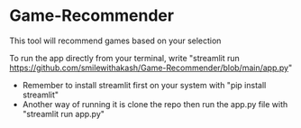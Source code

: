 # Game-Recommender
This tool will recommend games based on your selection


To run the app directly from your terminal, write 
  "streamlit run https://github.com/smilewithakash/Game-Recommender/blob/main/app.py"
- Remember to install streamlit first on your system with "pip install streamlit"
- Another way of running it is clone the repo then run the app.py file with "streamlit run app.py"
